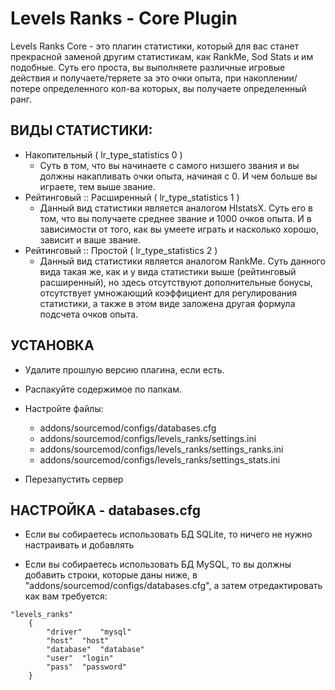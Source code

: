 Levels Ranks - Core Plugin
===========================

Levels Ranks Core - это плагин статистики, который для вас станет прекрасной заменой другим статистикам, как RankMe, Sod Stats и им подобные. Суть его проста, вы выполняете различные игровые действия и получаете/теряете за это очки опыта, при накоплении/потере определенного кол-ва которых, вы получаете определенный ранг.

ВИДЫ СТАТИСТИКИ:
------------

- Накопительный ( lr_type_statistics 0 )
	- Суть в том, что вы начинаете с самого низшего звания и вы должны накапливать очки опыта, начиная с 0. И чем больше вы играете, тем выше звание.
​
- Рейтинговый :: Расширенный ( lr_type_statistics 1 )
	- Данный вид статистики является аналогом HlstatsX. Суть его в том, что вы получаете среднее звание и 1000 очков опыта. И в зависимости от того, как вы умеете играть и насколько хорошо, зависит и ваше звание.
​
- Рейтинговый :: Простой ( lr_type_statistics 2 )
	- Данный вид статистики является аналогом RankMe. Суть данного вида такая же, как и у вида статистики выше (рейтинговый расширенный), но здесь отсутствуют дополнительные бонусы, отсутствует умножающий коэффициент для регулирования статистики, а также в этом виде заложена другая формула подсчета очков опыта.

УСТАНОВКА
------------

- Удалите прошлую версию плагина, если есть.

- Распакуйте содержимое по папкам.

- Настройте файлы:
	- addons/sourcemod/configs/databases.cfg
	- addons/sourcemod/configs/levels_ranks/settings.ini
	- addons/sourcemod/configs/levels_ranks/settings_ranks.ini
	- addons/sourcemod/configs/levels_ranks/settings_stats.ini​
	
- Перезапустить сервер

НАСТРОЙКА - databases.cfg
------------

- Если вы собираетесь использовать БД SQLite, то ничего не нужно настраивать и добавлять

- Если вы собираетесь использовать БД MySQL, то вы должны добавить строки, которые даны ниже, в "addons/sourcemod/configs/databases.cfg", а затем отредактировать как вам требуется:

```
"levels_ranks"
	{
		"driver"	"mysql" 
		"host"	"host" 
		"database"	"database" 
		"user"	"login" 
		"pass"	"password"
	}
```